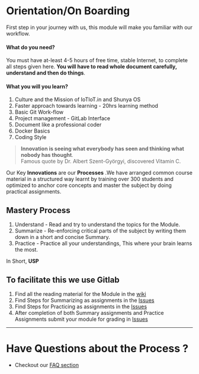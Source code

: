 # Orientation/On Boarding

First step in your journey with us, this module will make you familiar with our workflow.

#### What do you need? 
You must have at-least 4-5 hours of free time, stable Internet, to complete all steps given here.
**You will have to read whole document carefully, understand and then do things**.


#### What you will you learn?
1. Culture and the Mission of IoTIoT.in and Shunya OS
1. Faster approach towards learning - 20hrs learning method 
1. Basic Git Work-flow
1. Project management - GitLab Interface
1. Document like a professional coder
1. Docker Basics
1. Coding Style

> **Innovation is seeing what everybody has seen and thinking what nobody has thought**.  
Famous quote by Dr. Albert Szent-Györgyi, discovered Vitamin C.

Our Key **Innovations** are our **Processes** .We have arranged common course material in a structured way learnt by training over 300 students and optimized to anchor core concepts and master the subject by doing  practical assignments.


## Mastery Process 
1. Understand - Read and try to understand the topics for the Module.
2. Summarize - Re-enforcing critical parts of the subject by writing them down in a short and concise Summary. 
3. Practice - Practice all your understandings, This where your brain learns the most.

In Short, **USP** 

## To facilitate this we use Gitlab 
1. Find all the reading material for the Module in the [wiki](https://gitlab.iotiot.in/newbies/orientation/wikis/home)
2. Find Steps for Summarizing as assignments in the [Issues](https://gitlab.iotiot.in/newbies/orientation/issues/#5)
3. Find Steps for Practicing as assignments in the [Issues](https://gitlab.iotiot.in/newbies/orientation/issues/#5)
4. After completion of both Summary assignments and Practice Assignments submit your module for grading in [Issues](https://gitlab.iotiot.in/newbies/orientation/issues/#5)

------------------------------------------------

# Have Questions about the Process ?
* Checkout our [FAQ section](FAQ.md)
